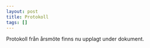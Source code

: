 ```yaml
---
layout: post
title: Protokoll
tags: []
---
```


Protokoll från årsmöte finns nu upplagt under dokument.